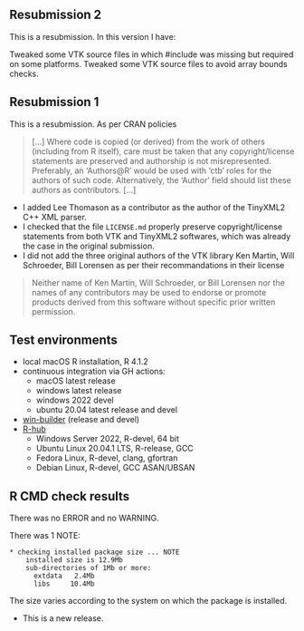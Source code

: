## Resubmission 2
This is a resubmission. In this version I have:

Tweaked some VTK source files in which #include <limits> was missing but required on some platforms.
Tweaked some VTK source files to avoid array bounds checks.

## Resubmission 1
This is a resubmission. As per CRAN policies

> [...] Where code is copied (or derived) from the work of others (including from R itself), care must be taken that any copyright/license statements are preserved and authorship is not misrepresented.
Preferably, an ‘Authors@R’ would be used with ‘ctb’ roles for the authors of such code. Alternatively, the ‘Author’ field should list these authors as contributors. [...]

* I added Lee Thomason as a contributor as the author of the TinyXML2 C++ XML parser.
* I checked that the file `LICENSE.md` properly preserve copyright/license statements from both VTK and TinyXML2 softwares, which was already the case in the original submission.
* I did not add the three original authors of the VTK library Ken Martin, Will Schroeder, Bill Lorensen as per their recommandations in their license

> Neither name of Ken Martin, Will Schroeder, or Bill Lorensen nor the names of any contributors may be used to endorse or promote products derived from this software without specific prior written permission.

## Test environments
* local macOS R installation, R 4.1.2
* continuous integration via GH actions:
  * macOS latest release
  * windows latest release
  * windows 2022 devel
  * ubuntu 20.04 latest release and devel
* [win-builder](https://win-builder.r-project.org/) (release and devel)
* [R-hub](https://builder.r-hub.io)
  - Windows Server 2022, R-devel, 64 bit
  - Ubuntu Linux 20.04.1 LTS, R-release, GCC
  - Fedora Linux, R-devel, clang, gfortran
  - Debian Linux, R-devel, GCC ASAN/UBSAN

## R CMD check results
There was no ERROR and no WARNING.

There was 1 NOTE:

    * checking installed package size ... NOTE
        installed size is 12.9Mb
        sub-directories of 1Mb or more:
          extdata   2.4Mb
          libs     10.4Mb

The size varies according to the system on which the package is installed.

* This is a new release.
